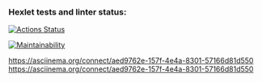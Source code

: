 ### Hexlet tests and linter status:
[![Actions Status](https://github.com/Eugene198836/java-project-61/actions/workflows/hexlet-check.yml/badge.svg)](https://github.com/Eugene198836/java-project-61/actions)

[![Maintainability](https://api.codeclimate.com/v1/badges/1f60b856186bc6589473/maintainability)](https://codeclimate.com/github/Eugene198836/java-project-61/maintainability)

https://asciinema.org/connect/aed9762e-157f-4e4a-8301-57166d81d550
https://asciinema.org/connect/aed9762e-157f-4e4a-8301-57166d81d550

